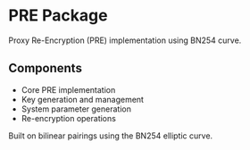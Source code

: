 # PRE Package

Proxy Re-Encryption (PRE) implementation using BN254 curve.

## Components

- Core PRE implementation
- Key generation and management
- System parameter generation
- Re-encryption operations

Built on bilinear pairings using the BN254 elliptic curve.
